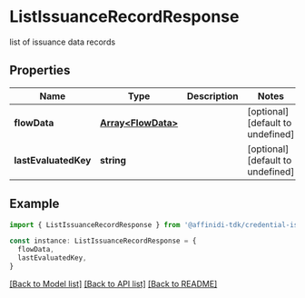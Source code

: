 # ListIssuanceRecordResponse

list of issuance data records

## Properties

| Name                 | Type                                     | Description | Notes                             |
| -------------------- | ---------------------------------------- | ----------- | --------------------------------- |
| **flowData**         | [**Array&lt;FlowData&gt;**](FlowData.md) |             | [optional] [default to undefined] |
| **lastEvaluatedKey** | **string**                               |             | [optional] [default to undefined] |

## Example

```typescript
import { ListIssuanceRecordResponse } from '@affinidi-tdk/credential-issuance-client'

const instance: ListIssuanceRecordResponse = {
  flowData,
  lastEvaluatedKey,
}
```

[[Back to Model list]](../README.md#documentation-for-models) [[Back to API list]](../README.md#documentation-for-api-endpoints) [[Back to README]](../README.md)
